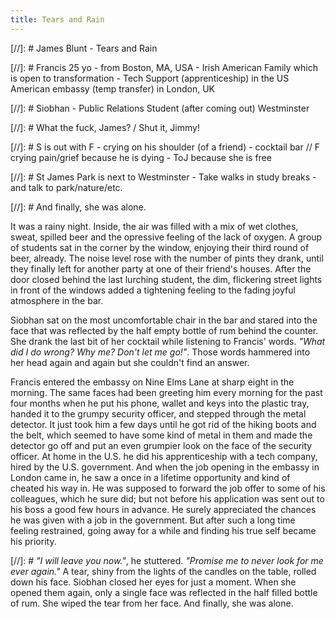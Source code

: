 ```yaml
---
title: Tears and Rain
---
```


[//]: # James Blunt - Tears and Rain

[//]: # Francis 25 yo - from Boston, MA, USA - Irish American Family which is open to transformation  - Tech Support (apprenticeship) in the US American embassy (temp transfer) in London, UK

[//]: # Siobhan - Public Relations Student (after coming out) Westminster

[//]: # What the fuck, James? / Shut it, Jimmy!

[//]: # S is out with F - crying on his shoulder (of a friend) - cocktail bar // F crying pain/grief because he is dying - ToJ because she is free

[//]: # St James Park is next to Westminster - Take walks in study breaks - and talk to park/nature/etc. 

[//]: # And finally, she was alone.

It was a rainy night. Inside, the air was filled with a mix of wet clothes, sweat, spilled beer and the opressive feeling of the lack of oxygen. A group of students sat in the corner by the window, enjoying their third round of beer, already. The noise level rose with the number of pints they drank, until they finally left for another party at one of their friend's houses. After the door closed behind the last lurching student, the dim, flickering street lights in front of the windows added a tightening feeling to the fading joyful atmosphere in the bar.

Siobhan sat on the most uncomfortable chair in the bar and stared into the face that was reflected by the half empty bottle of rum behind the counter. She drank the last bit of her cocktail while listening to Francis' words. _"What did I do wrong? Why me? Don't let me go!"_. Those words hammered into her head again and again but she couldn't find an answer.

Francis entered the embassy on Nine Elms Lane at sharp eight in the morning. The same faces had been greeting him every morning for the past four months when he put his phone, wallet and keys into the plastic tray, handed it to the grumpy security officer, and stepped through the metal detector. It just took him a few days until he got rid of the hiking boots and the belt, which seemed to have some kind of metal in them and made the detector go off and put an even grumpier look on the face of the security officer. At home in the U.S. he did his apprenticeship with a tech company, hired by the U.S. government. And when the job opening in the embassy in London came in, he saw a once in a lifetime opportunity and kind of cheated his way in. He was supposed to forward the job offer to some of his colleagues, which he sure did; but not before his application was sent out to his boss a good few hours in advance. He surely appreciated the chances he was given with a job in the government. But after such a long time feeling restrained, going away for a while and finding his true self became his priority.

[//]: # _"I will leave you now."_, he stuttered. _"Promise me to never look for me ever again."_ A tear, shiny from the lights of the candles on the table, rolled down his face. Siobhan closed her eyes for just a moment. When she opened them again, only a single face was reflected in the half filled bottle of rum. She wiped the tear from her face. And finally, she was alone.